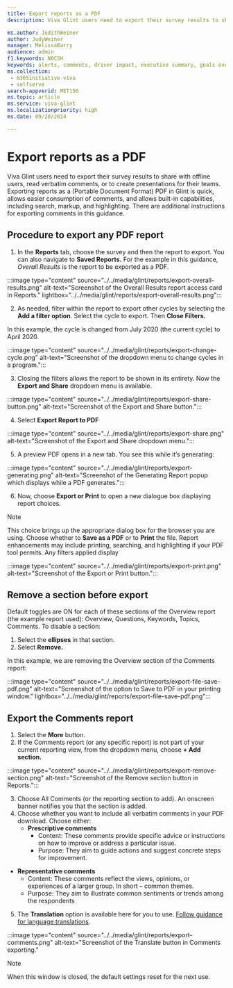```yaml
---
title: Export reports as a PDF
description: Viva Glint users need to export their survey results to share with offline users, read verbatim comments, or to create presentations for their teams. Exporting reports as a PDF in Glint is quick, allows easy consumption of comments.

ms.author: JudithWeiner
author: JudyWeiner
manager: MelissaBarry
audience: admin
f1.keywords: NOCSH
keywords: alerts, comments, driver impact, executive summary, goals overview, heat map, overall results, manager report, response rate, team summary, report access level, add report sections, delete report sections,
ms.collection: 
 - m365initiative-viva
 - selfserve
search-appverid: MET150
ms.topic: article
ms.service: viva-glint
ms.localizationpriority: high
ms.date: 09/20/2024

---
```


# Export reports as a PDF

Viva Glint users need to export their survey results to share with offline users, read verbatim comments, or to create presentations for their teams. Exporting reports as a (Portable Document Format) PDF in Glint is quick, allows easier consumption of comments, and allows built-in capabilities, including search, markup, and highlighting.
There are additional instructions for exporting comments in this guidance.

## Procedure to export any PDF report

1. In the **Reports** tab, choose the survey and then the report to export. You can also navigate to **Saved Reports.**  For the example in this guidance, *Overall Results* is the report to be exported as a PDF.

:::image type="content" source="../../media/glint/reports/export-overall-results.png" alt-text="Screenshot of the Overall Results report access card in Reports." lightbox="../../media/glint/reports/export-overall-results.png":::

2. As needed, filter within the report to export other cycles by selecting the **Add a filter option**. Select the cycle to export. Then **Close Filters.**

In this example, the cycle is changed from July 2020 (the current cycle) to April 2020. 

:::image type="content" source="../../media/glint/reports/export-change-cycle.png" alt-text="Screenshot of the dropdown menu to change cycles in a program.":::

3. Closing the filters allows the report to be shown in its entirety. Now the **Export and Share** dropdown menu is available.

:::image type="content" source="../../media/glint/reports/export-share-button.png" alt-text="Screenshot of the Export and Share button.":::

4. Select **Export Report to PDF**

:::image type="content" source="../../media/glint/reports/export-share.png" alt-text="Screenshot of the Export and Share dropdown menu.":::

5.	A preview PDF opens in a new tab.  You see this while it’s generating:

:::image type="content" source="../../media/glint/reports/export-generating.png" alt-text="Screenshot of the Generating Report popup which displays while a PDF generates.":::

6.	Now, choose **Export or Print** to open a new dialogue box displaying report choices. 

>[!NOTE]
> This choice brings up the appropriate dialog box for the browser you are using. Choose whether to **Save as a PDF** or to **Print** the file. Report enhancements may include printing, searching, and highlighting if your PDF tool permits.
Any filters applied display

:::image type="content" source="../../media/glint/reports/export-print.png" alt-text="Screenshot of the Export or Print button.":::

## Remove a section before export

Default toggles are ON for each of these sections of the Overview report (the example report used): Overview, Questions, Keywords, Topics, Comments. 
To disable a section:

1.	Select the **ellipses** in that section.
2.	Select **Remove.**

In this example, we are removing the Overview section of the Comments report:

:::image type="content" source="../../media/glint/reports/export-file-save-pdf.png" alt-text="Screenshot of the option to Save to PDF in your printing window." lightbox="../../media/glint/reports/export-file-save-pdf.png":::

## Export the Comments report

1.	Select the **More** button.
2.	If the Comments report (or any specific report) is not part of your current reporting view, from the dropdown menu, choose **+ Add section.**

:::image type="content" source="../../media/glint/reports/export-remove-section.png" alt-text="Screenshot of the Remove section button in Reports.":::

3.	Choose All Comments (or the reporting section to add). An onscreen banner notifies you that the section is added.
4.	Choose whether you want to include all verbatim comments in your PDF download. Choose either:
    - **Prescriptive comments** 
      - Content: These comments provide specific advice or instructions on how to improve or address a particular issue.
      - Purpose: They aim to guide actions and suggest concrete steps for improvement.
   - **Representative comments** 
     -  Content: These comments reflect the views, opinions, or experiences of a larger group. In short – common themes.
     -  Purpose: They aim to illustrate common sentiments or trends among the respondents
5. The **Translation** option is available here for you to use. [Follow guidance for language translations](../viva/glint/setup/language-translations).

:::image type="content" source="../../media/glint/reports/export-comments.png" alt-text="Screenshot of the Translate button in Comments exporting." 

>[!NOTE]
> When this window is closed, the default settings reset for the next use.


